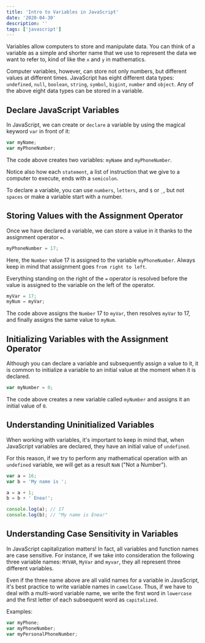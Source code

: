 ```yaml
---
title: 'Intro to Variables in JavaScript'
date: '2020-04-30'
description: ''
tags: ['javascript']
---
```


Variables allow computers to store and manipulate data.
You can think of a variable as a simple and shorter name that we use to represent the data we want to refer to,
kind of like the `x` and `y` in mathematics.

Computer variables, however, can store not only numbers, but different values at different times.
JavaScript has eight different data types: `undefined`, `null`, `boolean`, `string`, `symbol`, `bigint`, `number` and `object`.
Any of the above eight data types can be stored in a variable.

## Declare JavaScript Variables

In JavaScript, we can create or `declare` a variable by using the magical keyword `var` in front of it:

```js
var myName;
var myPhoneNumber;
```

The code above creates two variables: `myName` and `myPhoneNumber`.

Notice also how each `statement`, a list of instruction that we give to a computer to execute, ends with a `semicolon`.

To declare a variable, you can use `numbers`, `letters`, and `$` or `_`, but not `spaces` or make a variable start with a number.

## Storing Values with the Assignment Operator

Once we have declared a variable, we can store a value in it thanks to the assignment operator `=`.

```js
myPhoneNumber = 17;
```

Here, the `Number` value 17 is assigned to the variable `myPhoneNumber`.
Always keep in mind that assignment goes `from right to left`.

Everything standing on the right of the `=` operator is resolved before the value is assigned to the variable on the left of the operator.

```js
myVar = 17;
myNum = myVar;
```

The code above assigns the `Number` 17 to `myVar`, then resolves `myVar` to 17, and finally assigns the same value to `myNum`.

## Initializing Variables with the Assignment Operator

Although you can declare a variable and subsequently assign a value to it, it is common to initialize a variable to an initial value at the moment when it is declared.

```js
var myNumber = 0;
```

The code above creates a new variable called `myNumber` and assigns it an initial value of `0`.

## Understanding Uninitialized Variables

When working with variables, it's important to keep in mind that, when JavaScript variables are declared, they have an initial value of `undefined`.

For this reason, if we try to perform any mathematical operation with an `undefined` variable, we will get as a result `NaN` ("Not a Number").

```js
var a = 16;
var b = 'My name is ';

a = a + 1;
b = b + ' Enea!';

console.log(a); // 17
console.log(b); // "My name is Enea!"
```

## Understanding Case Sensitivity in Variables

In JavaScript capitalization matters! In fact, all variables and function names are case sensitive.
For instance, if we take into consideration the following three variable names: `MYVAR`, `MyVar` and `myvar`, they all represent three different variables.

Even if the three name above are all valid names for a variable in JavaScript, it's best practice to write variable names in `camelCase`. Thus, if we have to deal with a multi-word variable name, we write the first word in `lowercase` and the first letter of each subsequent word as `capitalized`.

Examples:

```js
var myPhone;
var myPhoneNumber;
var myPersonalPhoneNumber;
```
